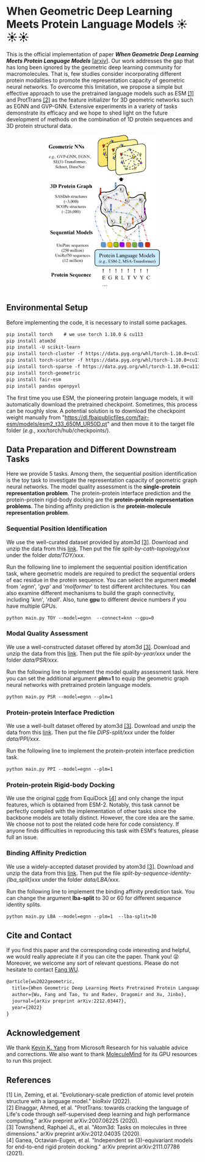 # When Geometric Deep Learning Meets Protein Language Models ☀️☀️☀️ 
 
This is the official implementation of paper ***When Geometric Deep Learning Meets Protein Language Models*** [[arxiv](https://arxiv.org/abs/2212.03447)].
Our work addresses the gap that has long been ignored by the geometric deep learning community for macromolecules. That is, few studies consider
incorporating different protein modalities to promote the representation capacity of geometric neural networks. To overcome this limitation, we 
propose a simple but effective approach to use the pretrained language models such as ESM [[1]](#1) and ProtTrans [[2]](#2) as the feature initializer for 
3D geometric networks such as EGNN and GVP-GNN. Extensive experiments in a variety of tasks demonstrate its efficacy and we hope to shed light on the future 
development of methods on the combination of 1D protein sequences and 3D protein structural data. 

<p align="center"><img src="model.png" alt="drawing" width="300"/></p>

## Environmental Setup
Before implementing the code, it is necessary to install some packages. 
```markdown
pip install torch    # we use torch 1.10.0 & cu113
pip install atom3d
pip install -U scikit-learn
pip install torch-cluster -f https://data.pyg.org/whl/torch-1.10.0+cu113.html
pip install torch-scatter -f https://data.pyg.org/whl/torch-1.10.0+cu113.html 
pip install torch-sparse -f https://data.pyg.org/whl/torch-1.10.0+cu113.html 
pip install torch-geometric
pip install fair-esm  
pip install pandas openpyxl   
```
The first time you use ESM, the pioneering protein language models, it will automatically download the pretrained checkpoint. 
Sometimes, this process can be roughly slow. A potential solution is to download the checkpoint weight manually from 
"https://dl.fbaipublicfiles.com/fair-esm/models/esm2_t33_650M_UR50D.pt" and then move it to the target file folder (*e.g.*, 
xxx/torch/hub/checkpoints/).


## Data Preparation and Different Downstream Tasks
Here we provide 5 tasks. Among them, the sequential position identification is the toy task to investigate the representation capacity of geometric 
graph neural networks. The model quality assessment is the **single-protein representation problem**. The protein-protein interface prediction and the 
protein-protein rigid-body docking are the **protein-protein representation problems**. The binding affinity prediction is the **protein-molecule representation 
problem**. 

### Sequential Position Identification 
We use the well-curated dataset provided by atom3d [[3]](#3). Download and unzip the data from this [link](https://zenodo.org/record/5026743#.Y56sonZBxD8).
Then put the file *split-by-cath-topology/xxx* under the folder *data/TOY/xxx*.

Run the following line to implement the sequential position identification task, where geometric models are required to predict the 
sequential orders of eac residue in the protein sequence. You can select the argument **model** from '*egnn*', '*gvp*' and '*molformer*' to 
test different architectures. You can also examine different mechanisms to build the graph connectivity, including '*knn*', '*rball*'. 
Also, tune **gpu** to different device numbers if you have multiple GPUs. 
```markdown
python main.py TOY --model=egnn  --connect=knn --gpu=0
```

### Modal Quality Assessment 
We use a well-constructed dataset offered by atom3d [[3]](#3). Download and unzip the data from this [link](https://zenodo.org/record/4915648#.Y56tVXZBxD8).
Then put the file *split-by-year/xxx* under the folder *data/PSR/xxx*.

Run the following line to implement the model quality assessment task. Here you can set the additional argument **plm=1** to equip the 
geometric graph neural networks with pretrained protein language models. 
```markdown
python main.py PSR --model=egnn --plm=1
```

### Protein-protein Interface Prediction
We use a well-built dataset offered by atom3d [[3]](#3). Download and unzip the data from this [link](https://zenodo.org/record/4911102).
Then put the file *DIPS-split/xxx* under the folder *data/PPI/xxx*.

Run the following line to implement the protein-protein interface prediction task.
```markdown
python main.py PPI --model=egnn --plm=1
```

### Protein-protein Rigid-body Docking
We use the original [code](https://github.com/octavian-ganea/equidock_public) from EquiDock [[4]](#4) and only change the input features, which is 
obtained from ESM-2. Notably, this task cannot be perfectly compiled with the implementation of other tasks since the backbone models are totally distinct.
However, the core idea are the same. We choose not to post the related code here for code consistency. If anyone finds difficulties in reproducing this task
with ESM's features, please full an issue. 


### Binding Affinity Prediction 
We use a widely-accepted dataset provided by atom3d [[3]](#3). Download and unzip the data from this [link](https://zenodo.org/record/4914718#.Y56xXXZBxD8).
Then put the file *split-by-sequence-identity-{lba_split}xxx* under the folder *data/LBA/xxx*.

Run the following line to implement the binding affinity prediction task. You can change the argument **lba-split** to 30 or 60 
for different sequence identity splits. 
```markdown
python main.py LBA --model=egnn --plm=1  --lba-split=30
```






## Cite and Contact
If you find this paper and the corresponding code interesting and helpful, 
we would really appreciate it if you can cite the paper. Thank you! 😜  
Moreover, we welcome any sort of relevant questions. Please do not hesitate to contact [Fang WU](mailto:fw2359@columbia.edu).
```markdown
@article{wu2022geometric,
  title={When Geometric Deep Learning Meets Pretrained Protein Language Models},
  author={Wu, Fang and Tao, Yu and Radev, Dragomir and Xu, Jinbo},
  journal={arXiv preprint arXiv:2212.03447},
  year={2022}
}
```

## Acknowledgement
We thank [Kevin K. Yang](https://scholar.google.com/citations?user=mq-Vzk8AAAAJ&hl=en) from Microsoft Research for his valuable advice and corrections.
We also want to thank [MoleculeMind](http://moleculemind.com/) for its GPU resources to run this project. 

## References
<a id="1">[1]</a> 
Lin, Zeming, et al. "Evolutionary-scale prediction of atomic level protein structure with a language model." bioRxiv (2022).      
<a id="2">[2]</a> 
Elnaggar, Ahmed, et al. "ProtTrans: towards cracking the language of Life's code through self-supervised deep learning and high performance computing." arXiv preprint arXiv:2007.06225 (2020).  
<a id="3">[3]</a> 
Townshend, Raphael JL, et al. "Atom3d: Tasks on molecules in three dimensions." arXiv preprint arXiv:2012.04035 (2020).    
<a id="4">[4]</a> 
Ganea, Octavian-Eugen, et al. "Independent se (3)-equivariant models for end-to-end rigid protein docking." arXiv preprint arXiv:2111.07786 (2021).

